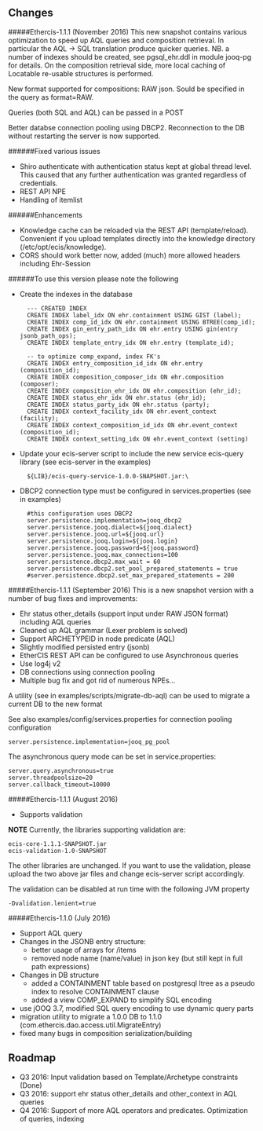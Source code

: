 Changes 
----
#####Ethercis-1.1.1 (November 2016)
This new snapshot contains various optimization to speed up AQL queries and composition retrieval. In  particular the AQL -> SQL translation produce quicker queries. NB. a number of indexes should be created, see pgsql_ehr.ddl in module jooq-pg for details. On the composition retrieval side, more local caching of Locatable re-usable structures is performed.

New format supported for compositions: RAW json. Sould be specified in the query as format=RAW.

Queries (both SQL and AQL) can be passed in a POST

Better databse connection pooling using DBCP2. Reconnection to the DB without restarting the server is now supported.

######Fixed various issues

- Shiro authenticate with authentication status kept at global thread level. This caused that any further authentication was granted regardless of credentials.
- REST API NPE
- Handling of itemlist 

######Enhancements

- Knowledge cache can be reloaded via the REST API (template/reload). Convenient if you upload templates directly into the knowledge directory (/etc/opt/ecis/knowledge).
- CORS should work better now, added (much) more allowed headers including Ehr-Session 

######To use this version please note the following

- Create the indexes in the database

		--- CREATED INDEX
		CREATE INDEX label_idx ON ehr.containment USING GIST (label);
		CREATE INDEX comp_id_idx ON ehr.containment USING BTREE(comp_id);
		CREATE INDEX gin_entry_path_idx ON ehr.entry USING gin(entry jsonb_path_ops);
		CREATE INDEX template_entry_idx ON ehr.entry (template_id);
		
		-- to optimize comp_expand, index FK's
		CREATE INDEX entry_composition_id_idx ON ehr.entry (composition_id);
		CREATE INDEX composition_composer_idx ON ehr.composition (composer);
		CREATE INDEX composition_ehr_idx ON ehr.composition (ehr_id);
		CREATE INDEX status_ehr_idx ON ehr.status (ehr_id);
		CREATE INDEX status_party_idx ON ehr.status (party);
		CREATE INDEX context_facility_idx ON ehr.event_context (facility);
		CREATE INDEX context_composition_id_idx ON ehr.event_context (composition_id);
		CREATE INDEX context_setting_idx ON ehr.event_context (setting)

- Update your ecis-server script to include the new service ecis-query library (see ecis-server in the examples)

		${LIB}/ecis-query-service-1.0.0-SNAPSHOT.jar:\

- DBCP2 connection type must be configured in services.properties (see in examples)

		#this configuration uses DBCP2
		server.persistence.implementation=jooq_dbcp2
		server.persistence.jooq.dialect=${jooq.dialect}
		server.persistence.jooq.url=${jooq.url}
		server.persistence.jooq.login=${jooq.login}
		server.persistence.jooq.password=${jooq.password}
		server.persistence.jooq.max_connections=100
		server.persistence.dbcp2.max_wait = 60
		server.persistence.dbcp2.set_pool_prepared_statements = true
		#server.persistence.dbcp2.set_max_prepared_statements = 200
  

#####Ethercis-1.1.1 (September 2016)
This is a new snapshot version with a number of bug fixes and improvements:

- Ehr status other_details (support input under RAW JSON format) including AQL queries
- Cleaned up AQL grammar (Lexer problem is solved)
- Support ARCHETYPEID in node predicate (AQL)
- Slightly modified persisted entry (jsonb)
- EtherCIS REST API can be configured to use Asynchronous queries
- Use log4j v2
- DB connections using connection pooling
- Multiple bug fix and got rid of numerous NPEs...

A utility (see in examples/scripts/migrate-db-aql) can be used to migrate a current DB to the new format

See also examples/config/services.properties for connection pooling configuration

	server.persistence.implementation=jooq_pg_pool

The asynchronous query mode can be set in service.properties:

	server.query.asynchronous=true
	server.threadpoolsize=20
	server.callback_timeout=10000


#####Ethercis-1.1.1 (August 2016)
- Supports validation

**NOTE**
Currently, the libraries supporting validation are:

	ecis-core-1.1.1-SNAPSHOT.jar
	ecis-validation-1.0-SNAPSHOT
 
The other libraries are unchanged. If you want to use the validation, please upload the two above jar files and change ecis-server script accordingly.

The validation can be disabled at run time with the following JVM property

	-Dvalidation.lenient=true


#####Ethercis-1.1.0 (July 2016)

- Support AQL query
- Changes in the JSONB entry structure:
	- better usage of arrays for /items
	- removed node name (name/value) in json key (but still kept in full path expressions)
- Changes in DB structure
	- added a CONTAINMENT table based on postgresql ltree as a pseudo index to resolve CONTAINMENT clause
	- added a view COMP_EXPAND to simplify SQL encoding
- use jOOQ 3.7, modified SQL query encoding to use dynamic query parts
- migration utility to migrate a 1.0.0 DB to 1.1.0 (com.ethercis.dao.access.util.MigrateEntry)
- fixed many bugs in composition serialization/building

Roadmap
--
- Q3 2016: Input validation based on Template/Archetype constraints (Done)
- Q3 2016: support ehr status other_details and other_context in AQL queries
- Q4 2016: Support of more AQL operators and predicates. Optimization of queries, indexing